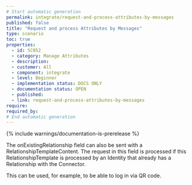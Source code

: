 ```yaml
---
# Start automatic generation
permalink: integrate/request-and-process-attributes-by-messages
published: false
title: "Request and process Attributes by Messages"
type: scenario
toc: true
properties:
  - id: SC052
  - category: Manage Attributes
  - description:
  - customer: All
  - component: integrate
  - level: Beginner
  - implementation status: DOCS ONLY
  - documentation status: OPEN
  - published:
  - link: request-and-process-attributes-by-messages
require:
required_by:
# End automatic generation
---
```


{% include warnings/documentation-is-prerelease %}

The onExistingRelationship field can also be sent with a RelationshipTemplateContent. The request in this field is processed if this RelationshipTemplate is processed by an Identity that already has a Relationship with the Connector.

This can be used, for example, to be able to log in via QR code.
